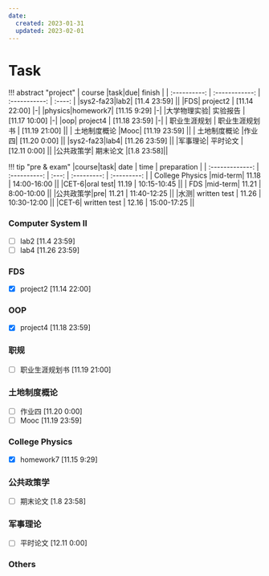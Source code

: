 ```yaml
---
date:
  created: 2023-01-31 
  updated: 2023-02-01
---
```

# Task

!!! abstract "project"
	| course |task|due| finish |
	| :----------: | :------------: | :-----------: | :----: |
	|sys2-fa23|lab2| [11.4 23:59] ||
	|FDS| project2 | [11.14 22:00] |-|
	|physics|homework7| [11.15 9:29] |-|
	|大学物理实验| 实验报告 | [11.17 10:00] |-|
	|oop| project4 | [11.18 23:59] |-|
	| 职业生涯规划 | 职业生涯规划书 | [11.19 21:00] ||
	| 土地制度概论 |Mooc| [11.19 23:59] ||
	| 土地制度概论 |作业四| [11.20 0:00] ||
	|sys2-fa23|lab4| [11.26 23:59] ||
	|军事理论| 平时论文 | [12.11 0:00] ||
	|公共政策学| 期末论文 |[1.8 23:58]||

!!! tip "pre & exam"
	|course|task| date | time | preparation |
	| :-------------: | :----------: | :---: | :---------: | :---------: |
	| College Physics |mid-term| 11.18 | 14:00-16:00 ||
	|CET-6|oral test| 11.19 | 10:15-10:45 ||
	| FDS |mid-term| 11.21 | 8:00-10:00 ||
	|公共政策学|pre| 11.21 | 11:40-12:25 ||
	|水测| written test | 11.26 | 10:30-12:00 ||
	|CET-6| written test | 12.16 | 15:00-17:25 ||

### Computer System Ⅱ

- [ ] lab2 [11.4 23:59]
- [ ] lab4 [11.26 23:59]

### FDS

- [x] project2  [11.14 22:00]

### OOP

- [x] project4 [11.18 23:59]

### 职规

- [ ] 职业生涯规划书 [11.19 21:00]

### 土地制度概论

- [ ] 作业四 [11.20 0:00]
- [ ] Mooc [11.19 23:59]

### College Physics

- [x] homework7 [11.15 9:29]

### 公共政策学

- [ ] 期末论文 [1.8 23:58]

### 军事理论

- [ ] 平时论文 [12.11 0:00]

### Others
